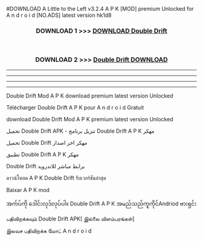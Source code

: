 #DOWNLOAD A Little to the Left v3.2.4 A P K [MOD] premium Unlocked for A n d r o i d [NO.ADS] latest version hk1d8 



<div align="center">

<h3>DOWNLOAD 1 >>> <a href="https://getmod1.web.app/?judule=Btd Battles">DOWNLOAD Double Drift </a></h3><br>

<h3>DOWNLOAD 2 >>> <a href="https://getmod1.web.app/?judule=Btd Battles">Double Drift  DOWNLOAD </a></h3>

</div>


----------------------------------------------------------

----------------------------------------------------------

----------------------------------------------------------

----------------------------------------------------------


Double Drift  Mod A P K download premium latest version Unlocked

Télécharger Double Drift  A P K pour A n d r o i d Gratuit

download Double Drift  Mod A P K premium latest version Unlocked

تحميل Double Drift  APK - تنزيل برنامج Double Drift  A P K مهكر

تحميل Double Drift  مهكر اخر اصدار

تطبيق Double Drift  A P K مهكر

Double Drift  برابط مباشر للاندرويد

ดาวน์โหลด A P K Double Drift  รับเวอร์ชันล่าสุด

Baixar A P K mod

အက်ပ်ကို ဒေါင်းလုဒ်လုပ်ပါ။ Double Drift  A P K အမည်သည်ကူကိုင်Andriod ဗားရှင်း

பதிவிறக்கவும் Double Drift  APK[ இல்லை விளம்பரங்கள்] 
 
இலவச பதிவிறக்க மோட் A n d r o i d



